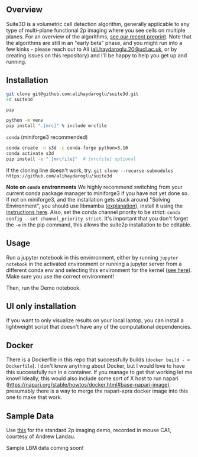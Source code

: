## Overview

Suite3D is a volumetric cell detection algorithm, generally applicable to any type of multi-plane functional 2p imaging where you see cells on multiple planes. For an overview of the algorithms, [see our recent preprint](https://www.biorxiv.org/content/10.1101/2025.03.26.645628v1). Note that the algorithms are still in an "early beta" phase, and you might run into a few kinks - please reach out to Ali (ali.haydaroglu.20@ucl.ac.uk, or by creating issues on this repository) and I'll be happy to help you get up and running. 

## Installation

``` bash
git clone git@github.com:alihaydaroglu/suite3d.git
cd suite3d
```

`pip`
``` bash
python -m venv
pip install ".[mrc]" % include mrcfile 
```

`conda` (miniforge3 recommended)
``` bash
conda create -n s3d -c conda-forge python=3.10
conda activate s3d
pip install -e ".[mrcfile]"  # [mrcfile] optional
```

If the cloning line doesn't work, try: `git clone --recurse-submodules https://github.com/alihaydaroglu/suite3d`

**Note on `conda` environments**
We highly recommend switching from your current conda package manager to miniforge3 if you have not yet done so. If not on miniforge3, and the installation gets stuck around "Solving Environment", you should use libmamba ([explanation](https://conda.github.io/conda-libmamba-solver/libmamba-vs-classic/)), install it using the [instructions here](https://www.anaconda.com/blog/a-faster-conda-for-a-growing-community). Also, set the conda channel priority to be strict: `conda config --set channel_priority strict`. It's important that you don't forget the `-e` in the pip command, this allows the suite2p installation to be editable.

## Usage
Run a jupyter notebook in this envinronment, either by running `jupyter notebook` in the activated environment or running a jupyter server from a different conda env and selecting this environment for the kernel ([see here](https://medium.com/@nrk25693/how-to-add-your-conda-environment-to-your-jupyter-notebook-in-just-4-steps-abeab8b8d084)). Make sure you use the correct environment!

Then, run the Demo notebook.


## UI only installation
If you want to only visualize results on your local laptop, you can install a lightweight script that doesn't have any of the computational dependencies. 

<!-- ``` -->
<!-- I didnt add the ability to do this, though I can see why this is important -->
<!-- git clone --recurse-submodules git@github.com:alihaydaroglu/suite3d.git -->
<!-- conda create -y -n s3d-vis -c conda-forge python=3.9 -->
<!-- conda activate s3d-vis -->
<!-- pip install "napari[pyqt5]" -->
<!-- pip install notebook -->
<!-- conda install pyqtgraph -->
<!-- conda install -c conda-forge matplotlib -->
<!-- ``` -->

## Docker

There is a Dockerfile in this repo that successfully builds (`docker build - < Dockerfile`). I don't know anything about Docker, but I would love to have this successfully run in a container. If you manage to get that working let me know! Ideally, this would also include some sort of X host to run napari (https://napari.org/stable/howtos/docker.html#base-napari-image), presumably there is a way to merge the napari-xpra docker image into this one to make that work. 

## Sample Data
Use [this](https://liveuclac-my.sharepoint.com/:f:/g/personal/ucqfhay_ucl_ac_uk/EuQX2PFw13xHhILvRux29AQB48tXCxBJQ7z6JfHee25pfw?e=HmBlAc) for the standard 2p imaging demo, recorded in mouse CA1, courtesy of Andrew Landau. 

Sample LBM data coming soon! 
